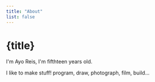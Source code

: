 ```yaml
---
title: "About"
list: false
---
```


# {title}

I'm Ayo Reis, I'm fifthteen years old.

I like to make stuff! program, draw, photograph, film, build...

